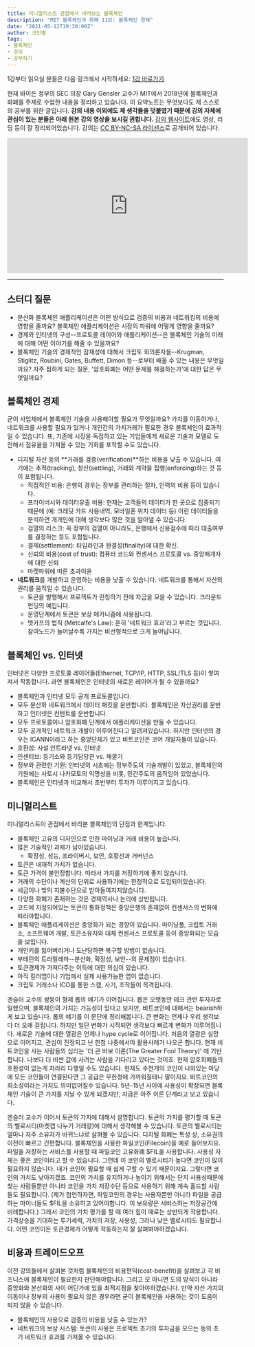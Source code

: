 ```yaml
---
title: 미니멀리스트 관점에서 바라보는 블록체인
description: "MIT 블록체인과 화폐 11강: 블록체인 경제"
date: "2021-05-12T19:30:00Z"
author: 코인별
tags: 
- 블록체인
- 강의
- 공부하기
---
```


1강부터 읽으실 분들은 다음 링크에서 시작하세요: [1강 바로가기](https://coinmoon.xyz/mit-blockchain-course-1/)

현재 바이든 정부의 SEC 의장 Gary Gensler 교수가 MIT에서 2018년에 블록체인과 화폐를 주제로 수업한 내용을 정리하고 있습니다. 이 요약노트는 무엇보다도 제 스스로의 공부를 위한 글입니다. **강의 내용 이외에도 제 생각들을 덧붙였기 때문에 강의 자체에 관심이 있는 분들은 아래 원본 강의 영상을 보시길 권합니다.** [강의 웹사이트](https://ocw.mit.edu/courses/sloan-school-of-management/15-s12-blockchain-and-money-fall-2018/video-lectures/)에도 영상, 리딩 등이 잘 정리되어있습니다. 강의는 [CC BY-NC-SA 라이센스](https://creativecommons.org/licenses/by-nc-sa/4.0/)로 공개되어 있습니다.

<iframe width="560" height="315" src="https://www.youtube.com/embed/_eGNSuTBc60" title="YouTube video player" frameborder="0" allow="accelerometer; autoplay; clipboard-write; encrypted-media; gyroscope; picture-in-picture" allowfullscreen></iframe>

---

## 스터디 질문
- 분산화 블록체인 애플리케이션은 어떤 방식으로 검증의 비용과 네트워킹의 비용에 영향을 줄까요? 블록체인 애플리케이션은 시장의 파워에 어떻게 영향을 줄까요?
- 경제와 인터넷의 구성--프로토콜 레이어와 애플리케이션--은 블록체인 기술의 미래에 대해 어떤 이야기를 해줄 수 있을까요?
- 블록체인 기술의 경제적인 잠재성에 대해서 크립토 회의론자들--Krugman, Stiglitz, Roubini, Gates, Buffett, Dimon 등--로부터 배울 수 있는 내용은 무엇일까요? 자주 접하게 되는 질문, '암호화폐는 어떤 문제를 해결하는가'에 대한 답은 무엇일까요?

## 블록체인 경제
굳이 사업체에서 블록체인 기술을 사용해야할 필요가 무엇일까요? 가치를 이동하거나, 네트워크를 사용할 필요가 있거나 개인간의 가치거래가 필요한 경우 블록체인이 효과적일 수 있습니다. 또, 기존에 시장을 독점하고 있는 기업들에게 새로운 기술과 모델로 도전해서 점유율을 가져올 수 있는 기회를 포착할 수도 있습니다.

- 디지털 자산 등의 **거래를 검증(verification)**하는 비용을 낮출 수 있습니다. 여기에는 추적(tracking), 청산(settling), 거래와 계약을 집행(enforcing)하는 것 등이 포함됩니다.
  - 직접적인 비용: 은행의 경우는 장부를 관리하는 절차, 인력의 비용 등이 있습니다.
  - 프라이버시와 데이터유출 비용: 현재는 고객들의 데이터가 한 곳으로 집중되기 때문에 (예: 크레딧 카드 사용내역, 모바일폰 위치 데이터 등) 이런 데이터들을 분석하면 개개인에 대해 생각보다 많은 것을 알아낼 수 있습니다.
  - 검열의 리스크: 꼭 정부의 검열이 아니라도, 은행에서 신용점수에 따라 대출여부를 결정하는 등도 포함됩니다.
  - 결제(settlement): 타임라인과 완결성(finality)에 대한 확신. 
  - 신뢰의 비용(cost of trust): 컴퓨터 코드와 컨센서스 프로토콜 vs. 중앙매개자에 대한 신뢰
  - 마켓파워에 따른 초과이윤
- **네트워크**를 개발하고 운영하는 비용을 낮출 수 있습니다. 네트워크를 통해서 자산의 권리를 움직일 수 있습니다.
  - 토큰을 발행해서 프로젝트가 런칭하기 전에 자금을 모을 수 있습니다. 크라운드펀딩의 예입니다.
  - 운영단계에서 토큰은 보상 메카니즘에 사용됩니다.
  - 멧카프의 법칙 (Metcalfe's Law): 흔히 '네트워크 효과'라고 부르는 것입니다. 참여노드가 늘어날수록 가치는 비선형적으로 크게 늘어납니다.

## 블록체인 vs. 인터넷
인터넷은 다양한 프로토콜 레이어들(Ethernet, TCP/IP, HTTP, SSL/TLS 등)이 쌓여져서 작동합니다. 과연 블록체인은 인터넷의 새로운 레이어가 될 수 있을까요?

- 블록체인과 인터넷 모두 공개 프로토콜입니다.
- 모두 분산화 네트워크에서 데이터 패킷을 운반합니다. 블록체인은 자산권리를 운반하고 인터넷은 컨텐트를 운반합니다.
- 모두 프로토콜이나 암호화폐 단계에서 애플리케이션을 만들 수 있습니다.
- 모두 공개적인 네트워크 개발이 이루어진다고 알려져있습니다. 하지만 인터넷의 경우는 ICANN이라고 하는 중앙단체가 있고 비트코인은 코어 개발자들이 있습니다.
- 호환성: 사설 인트라넷 vs. 인터넷
- 인센티브: 등기소와 등기담당관 vs. 채굴기
- 정부와 관련한 기원: 인터넷의 시초에는 정부주도의 기술개발이 있었고, 블록체인의 기원에는 사토시 나카모토의 익명성을 비롯, 민간주도의 움직임이 있었습니다.
- 블록체인은 인터넷과 비교해서 초반부터 투자가 이루어지고 있습니다.

## 미니멀리스트
미니멀리스트이 관점에서 바라본 블록체인의 단점과 한계입니다.
- 블록체인 고유의 디자인으로 인한 마이닝과 거래 비용이 높습니다.
- 많은 기술적인 과제가 남아있습니다.
  - 확장성, 성능, 프라이버시, 보안, 호황선과 거버넌스
- 토큰은 내재적 가치가 없습니다.
- 토큰 가격이 불안정합니다. 따라서 가치를 저장하기에 좋지 않습니다.
- 거래의 수단이나 계산의 단위로 사용하기에는 한정적으로 도입되어있습니다.
- 세금이나 빚의 지불수단으로 받아들여지지않습니다.
- 다양한 화폐가 존재하는 것은 경제역사나 논리에 상반됩니다.
- 코드에 지정되어있는 토큰의 통화정책은 중앙은행의 존재없이 컨센서스의 변화에 따라야합니다.
- 블록체인 애플리케이션은 중앙화가 되는 경향이 있습니다. 마이닝풀, 크립토 거래소, 소프트웨어 개발, 토큰소유자와 대체 컨센서스 프로토콜 등이 중앙화되는 모습을 보입니다.
- 개인키를 잃어버리거나 도난당하면 복구할 방법이 없습니다.
- 부테린의 트라릴레마--분산화, 확장성, 보안--의 문제점이 있습니다.
- 토큰경제가 가져다주는 이득에 대한 의심이 있습니다.
- 아직 킬러앱이나 기업에서 실제 사용가능한 앱이 없습니다.
- 크립토 거래소나 ICO를 통한 스캠, 사기, 조작들이 목격됩니다.

겐슬러 교수의 쌍둥이 형제 롭의 얘기가 이어집니다. 롭은 오랫동안 테크 관련 투자자로 일했으며, 블록체인의 가치는 가능성이 있다고 보지만, 비트코인에 대해서는 bearish하게 보고 있습니다. 롭의 얘기를 이 문단에 정리해봅니다. 큰 변화는 언제나 우리 생각보다 더 오래 걸립니다. 하지만 일단 변화가 시작되면 생각보다 빠르게 변화가 이루어집니다. 새로운 기술에 대한 열광은 언제나 hype cycle로 이어집니다. 처음의 열광은 실망으로 이어지고, 관심이 진정되고 난 한참 나중에서야 활용사례가 나오곤 합니다. 현재 비트코인을 사는 사람들의 심리는 '더 큰 바보 이론(The Greater Fool Theory)' 에 기반합니다. 나보다 더 비싼 값에 사려는 사람을 기다리고 있다는 것이죠. 현재 암호화폐들의 호환성이 없는게 차라리 다행일 수도 있습니다. 현재도 수천개의 코인이 나와있는 마당에 모든 코인들이 연결된다면 그 공급은 무한정에 가까워질테니 말이지요. 비트코인의 희소성이라는 가치도 의미없어질수 있습니다. 5년-15년 사이에 사용성이 확장되면 블록체인 기술이 큰 가치를 지닐 수 있게 되겠지만, 지금은 아주 이른 단계라고 보고 있습니다.

겐슬러 교수가 이어서 토큰의 가치에 대해서 설명합니다. 토큰의 가치를 평가할 때 토큰의 벨로시티(마켓캡 나누기 거래량)에 대해서 생각해볼 수 있습니다. 토큰의 벨로시티는 얼마나 자주 소유자가 바뀌느냐로 살펴볼 수 있습니다. 디지털 화폐는 특성 상, 소유권의 이전이 빠르고 간편합니다. 블록체인을 사용한 파일코인(Filecoin)을 예로 들어보지요. 파일을 저장하는 서비스를 사용할 때 파일코인 고유화폐 $FIL을 사용합니다. 사용성 자체는 좋은 코인이라고 할 수 있습니다. 그런데 이 코인의 벨로시티가 높다면 코인이 많이 필요하지 않습니다. 내가 코인이 필요할 때 쉽게 구할 수 있기 때문이지요. 그렇다면 코인의 가치도 낮아지겠죠. 코인의 가치를 유지하거나 높이기 위해서는 단지 사용성때문에 찾는 사람들뿐만 아니라 코인을 가치 저장수단 등으로 사용하기 위해 계속 홀드할 사람들도 필요합니다. (제가 첨언하자면, 파일코인의 경우는 사용자뿐만 아니라 파일을 공급하는 마이너들도 $FIL을 소유하고 있어야합니다. 이 보유량은 서비스하는 저장공간에 비례합니다.) 그래서 코인의 가치 평가를 할 때 여러 힘이 때로는 상반되게 작용합니다. 가격상승을 기대하는 투기세력, 가치의 저장, 사용성, 그러나 낮은 벨로시티도 필요합니다. 어떤 코인이든 토큰경제가 어떻게 작동하는지 잘 살펴봐야하겠습니다.

## 비용과 트레이드오프
이전 강의들에서 살펴본 것처럼 블록체인의 비용편익(cost-benefit)을 살펴보고 각 비즈니스에 블록체인이 필요한지 판단해야합니다. 그리고 모 아니면 도의 방식이 아니라 중앙화와 분산화의 사이 어딘가에 있을 최적지점을 찾아야하겠습니다. 만약 자산 가치의 이동이나 장부의 사용이 필요치 않은 경우라면 굳이 블록체인을 사용하는 것이 도움이 되지 않을 수 있습니다. 

- 블록체인의 사용으로 검증의 비용을 낮출 수 있는가?
- 네트워크의 보상 시스템: 토큰의 사용은 프로젝트 초기의 투자금을 모으는 등의 초기 네트워크 효과를 가져올 수 있습니다.